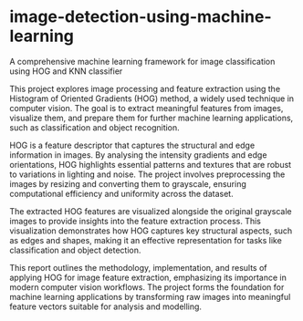 # image-detection-using-machine-learning
A comprehensive machine learning framework for image classification using HOG and KNN classifier


This project explores image processing and feature extraction using the Histogram of Oriented Gradients (HOG) method, a widely used technique in computer vision. The goal is to extract meaningful features from images, visualize them, and prepare them for further machine learning applications, such as classification and object recognition.

HOG is a feature descriptor that captures the structural and edge information in images. By analysing the intensity gradients and edge orientations, HOG highlights essential patterns and textures that are robust to variations in lighting and noise. The project involves preprocessing the images by resizing and converting them to grayscale, ensuring computational efficiency and uniformity across the dataset.

The extracted HOG features are visualized alongside the original grayscale images to provide insights into the feature extraction process. This visualization demonstrates how HOG captures key structural aspects, such as edges and shapes, making it an effective representation for tasks like classification and object detection.

This report outlines the methodology, implementation, and results of applying HOG for image feature extraction, emphasizing its importance in modern computer vision workflows. The project forms the foundation for machine learning applications by transforming raw images into meaningful feature vectors suitable for analysis and modelling.
